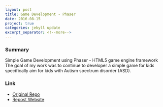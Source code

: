 ```yaml
---
layout: post
title: Game Development - Phaser
date: 2016-08-15
project: true
categories: jekyll update
excerpt_separator: <!--more-->
---
```


### Summary
Simple Game Development using Phaser - HTML5 game engine framework
The goal of my work was to continue to developer a simple game for kids specifically aim for
kids with Autism spectrum disorder (ASD). 

### Link
- [Original Repo](https://github.com/interaction-lab/games-old/tree/Kin)
- [Repost Website](https://game-old-phaser.firebaseapp.com/)